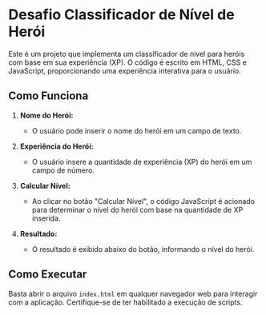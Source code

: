 # Desafio Classificador de Nível de Herói

Este é um projeto que implementa um classificador de nível para heróis com base em sua experiência (XP). O código é escrito em HTML, CSS e JavaScript, proporcionando uma experiência interativa para o usuário.

## Como Funciona

1. **Nome do Herói:**
   - O usuário pode inserir o nome do herói em um campo de texto.

2. **Experiência do Herói:**
   - O usuário insere a quantidade de experiência (XP) do herói em um campo de número.

3. **Calcular Nível:**
   - Ao clicar no botão "Calcular Nível", o código JavaScript é acionado para determinar o nível do herói com base na quantidade de XP inserida.

4. **Resultado:**
   - O resultado é exibido abaixo do botão, informando o nível do herói.

## Como Executar

Basta abrir o arquivo `index.html` em qualquer navegador web para interagir com a aplicação. Certifique-se de ter habilitado a execução de scripts.
